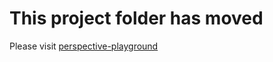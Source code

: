 # This project folder has moved

Please visit [perspective-playground](/src/lines/line3-cognition/perspective-playground)
